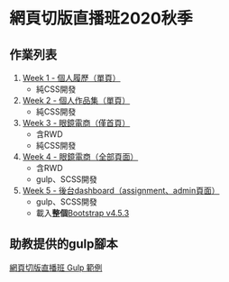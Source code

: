 # 網頁切版直播班2020秋季

## 作業列表
1. [Week 1 - 個人履歷（單頁）](https://alysachan830.github.io/Web-Layout-Live-Class/week1_resume/)
    - 純CSS開發
2. [Week 2 - 個人作品集（單頁）](https://alysachan830.github.io/Web-Layout-Live-Class/week2_personal_website/)
    - 純CSS開發
3. [Week 3 - 眼鏡電商（僅首頁）](https://alysachan830.github.io/Web-Layout-Live-Class/week3_RWD_eyeglasses_shop/)
    - 含RWD
    - 純CSS開發
4. [Week 4 - 眼鏡電商（全部頁面）](https://alysachan830.github.io/Web-Layout-Live-Class/week4_SCSS_Gulp_eyeglasses_shop/dist/)
    - 含RWD
    - gulp、SCSS開發
5. [Week 5 - 後台dashboard（assignment、admin頁面）](https://alysachan830.github.io/Web-Layout-Live-Class/week5_BS4_gulp_dashboard/dist/assignment.html)
    - gulp、SCSS開發
    - 載入**整個**[Bootstrap v4.5.3](https://github.com/twbs/bootstrap/tags)

## 助教提供的gulp腳本
[網頁切版直播班 Gulp 範例](https://github.com/hexschool/web-layout-training-gulp)